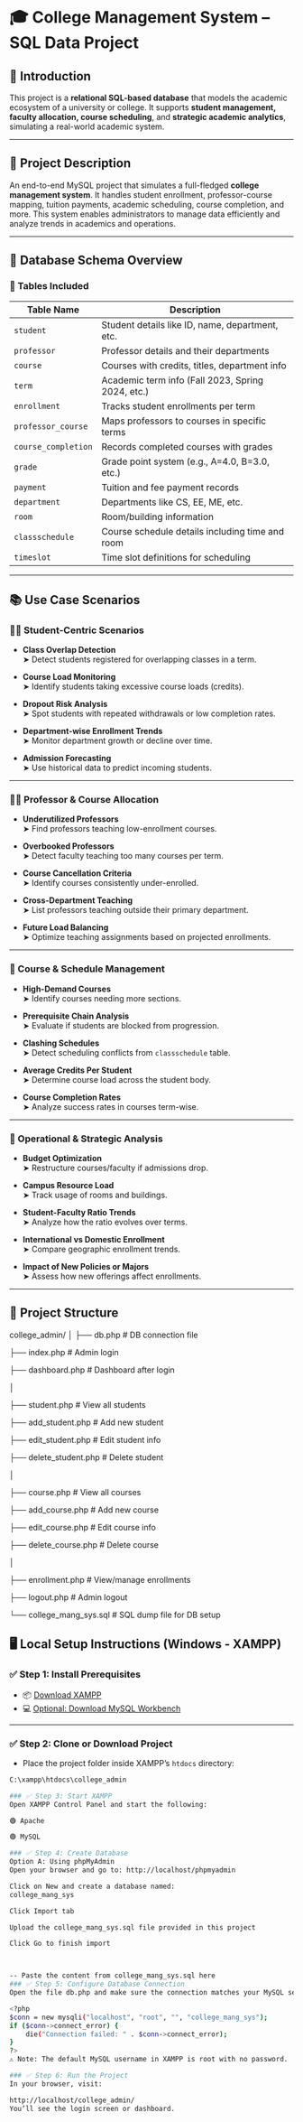 # 🎓 College Management System – SQL Data Project

## 📌 Introduction
This project is a **relational SQL-based database** that models the academic ecosystem of a university or college. It supports **student management, faculty allocation, course scheduling**, and **strategic academic analytics**, simulating a real-world academic system.

---

## 🧾 Project Description
An end-to-end MySQL project that simulates a full-fledged **college management system**. It handles student enrollment, professor-course mapping, tuition payments, academic scheduling, course completion, and more. This system enables administrators to manage data efficiently and analyze trends in academics and operations.

---

## 🧱 Database Schema Overview

### 🔗 Tables Included

| Table Name         | Description |
|--------------------|-------------|
| `student`          | Student details like ID, name, department, etc. |
| `professor`        | Professor details and their departments |
| `course`           | Courses with credits, titles, department info |
| `term`             | Academic term info (Fall 2023, Spring 2024, etc.) |
| `enrollment`       | Tracks student enrollments per term |
| `professor_course` | Maps professors to courses in specific terms |
| `course_completion`| Records completed courses with grades |
| `grade`            | Grade point system (e.g., A=4.0, B=3.0, etc.) |
| `payment`          | Tuition and fee payment records |
| `department`       | Departments like CS, EE, ME, etc. |
| `room`             | Room/building information |
| `classschedule`    | Course schedule details including time and room |
| `timeslot`         | Time slot definitions for scheduling |

---

## 📚 Use Case Scenarios

### 👩‍🎓 Student-Centric Scenarios
- **Class Overlap Detection**  
  ➤ Detect students registered for overlapping classes in a term.

- **Course Load Monitoring**  
  ➤ Identify students taking excessive course loads (credits).

- **Dropout Risk Analysis**  
  ➤ Spot students with repeated withdrawals or low completion rates.

- **Department-wise Enrollment Trends**  
  ➤ Monitor department growth or decline over time.

- **Admission Forecasting**  
  ➤ Use historical data to predict incoming students.

---

### 👨‍🏫 Professor & Course Allocation
- **Underutilized Professors**  
  ➤ Find professors teaching low-enrollment courses.

- **Overbooked Professors**  
  ➤ Detect faculty teaching too many courses per term.

- **Course Cancellation Criteria**  
  ➤ Identify courses consistently under-enrolled.

- **Cross-Department Teaching**  
  ➤ List professors teaching outside their primary department.

- **Future Load Balancing**  
  ➤ Optimize teaching assignments based on projected enrollments.

---

### 📘 Course & Schedule Management
- **High-Demand Courses**  
  ➤ Identify courses needing more sections.

- **Prerequisite Chain Analysis**  
  ➤ Evaluate if students are blocked from progression.

- **Clashing Schedules**  
  ➤ Detect scheduling conflicts from `classschedule` table.

- **Average Credits Per Student**  
  ➤ Determine course load across the student body.

- **Course Completion Rates**  
  ➤ Analyze success rates in courses term-wise.

---

### 🏫 Operational & Strategic Analysis
- **Budget Optimization**  
  ➤ Restructure courses/faculty if admissions drop.

- **Campus Resource Load**  
  ➤ Track usage of rooms and buildings.

- **Student-Faculty Ratio Trends**  
  ➤ Analyze how the ratio evolves over terms.

- **International vs Domestic Enrollment**  
  ➤ Compare geographic enrollment trends.

- **Impact of New Policies or Majors**  
  ➤ Assess how new offerings affect enrollments.

---

## 📂 Project Structure

college_admin/
│
├── db.php                 # DB connection file

├── index.php              # Admin login

├── dashboard.php          # Dashboard after login

│

├── student.php            # View all students

├── add_student.php        # Add new student

├── edit_student.php       # Edit student info

├── delete_student.php     # Delete student

│

├── course.php             # View all courses

├── add_course.php         # Add new course

├── edit_course.php        # Edit course info

├── delete_course.php      # Delete course

│

├── enrollment.php         # View/manage enrollments

├── logout.php             # Admin logout

└── college_mang_sys.sql   # SQL dump file for DB setup


## 🖥️ Local Setup Instructions (Windows - XAMPP)

### ✅ Step 1: Install Prerequisites

- 📦 [Download XAMPP](https://www.apachefriends.org/index.html)
- 💻 [Optional: Download MySQL Workbench](https://dev.mysql.com/downloads/workbench/)

---

### ✅ Step 2: Clone or Download Project

- Place the project folder inside XAMPP’s `htdocs` directory:

```bash
C:\xampp\htdocs\college_admin

### ✅ Step 3: Start XAMPP
Open XAMPP Control Panel and start the following:

🟢 Apache

🟢 MySQL

### ✅ Step 4: Create Database
Option A: Using phpMyAdmin
Open your browser and go to: http://localhost/phpmyadmin

Click on New and create a database named:
college_mang_sys

Click Import tab

Upload the college_mang_sys.sql file provided in this project

Click Go to finish import



-- Paste the content from college_mang_sys.sql here
### ✅ Step 5: Configure Database Connection
Open the file db.php and make sure the connection matches your MySQL settings:

<?php
$conn = new mysqli("localhost", "root", "", "college_mang_sys");
if ($conn->connect_error) {
    die("Connection failed: " . $conn->connect_error);
}
?>
⚠️ Note: The default MySQL username in XAMPP is root with no password.

### ✅ Step 6: Run the Project
In your browser, visit:

http://localhost/college_admin/
You’ll see the login screen or dashboard.

